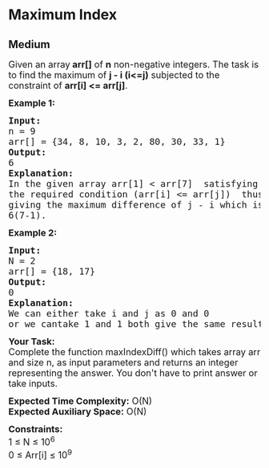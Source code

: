 # Maximum Index
## Medium
<div class="problems_problem_content__Xm_eO"><p><span style="font-size: 18px;">Given an array<strong> arr[]</strong> of <strong>n</strong> non-negative integers. The task is to find the maximum of <strong>j - i (i&lt;=j)</strong>&nbsp;subjected to the constraint of <strong>arr[i] &lt;= arr[j]</strong>.</span></p>
<p><strong><span style="font-size: 18px;">Example 1:</span></strong></p>
<pre><span style="font-size: 18px;"><strong>Input:</strong><br></span><span style="font-size: 18px;">n = 9<br></span><span style="font-size: 18px;">arr[] = {34, 8, 10, 3, 2, 80, 30, 33, 1}</span><br><span style="font-size: 18px;"><strong>Output: </strong><br></span><span style="font-size: 18px;">6</span><br><span style="font-size: 18px;"><strong>Explanation: </strong><br></span><span style="font-size: 18px;">In the given array arr[1] &lt; arr[7]&nbsp; satisfying&nbsp;<br></span><span style="font-size: 18px;">the required condition (arr[i] &lt;= arr[j])&nbsp; thus&nbsp;<br></span><span style="font-size: 18px;">giving the maximum difference of j - i which is<br></span><span style="font-size: 18px;">6(7-1).</span></pre>
<p><strong><span style="font-size: 18px;">Example 2:</span></strong></p>
<pre><span style="font-size: 18px;"><strong>Input:</strong><br></span><span style="font-size: 18px;">N = 2<br></span><span style="font-size: 18px;">arr[] = {18, 17}</span><br><span style="font-size: 18px;"><strong>Output: </strong><br></span><span style="font-size: 18px;">0</span><br><span style="font-size: 18px;"><strong>Explanation:</strong> <br>We can either take i and j as 0 and 0 <br>or we can</span><span style="font-size: 18px;">take 1 and 1 both give the same result 0.</span></pre>
<p><strong><span style="font-size: 18px;">Your Task:<br></span></strong><span style="font-size: 18px;">Complete the function maxIndexDiff() which takes array arr and size n, as input parameters and returns an integer representing the answer. You don't have to print answer or take inputs.&nbsp;</span></p>
<p><span style="font-size: 18px;"><strong>Expected Time Complexity:</strong> O(N)<br></span><span style="font-size: 18px;"><strong>Expected Auxiliary Space:</strong> O(N)</span></p>
<p><span style="font-size: 18px;"><strong>Constraints:</strong><br></span><span style="font-size: 18px;">1 ≤ N ≤ 10<sup>6</sup><br></span><span style="font-size: 18px;">0 ≤ Arr[i] ≤ 10<sup>9</sup></span></p></div>